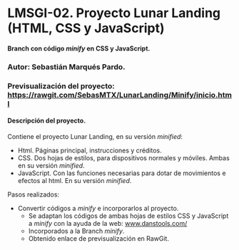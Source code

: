 # LMSGI-02. Proyecto Lunar Landing (HTML, CSS y JavaScript)
#### Branch con código _minify_ en CSS y JavaScript.
### Autor: Sebastián Marqués Pardo.
### Previsualización del proyecto: https://rawgit.com/SebasMTX/LunarLanding/Minify/inicio.html

#### Descripción del proyecto.
Contiene el proyecto Lunar Landing, en su versión _minified_:

  * Html. Páginas principal, instrucciones y créditos.
  * CSS. Dos hojas de estilos, para dispositivos normales y móviles. Ambas en su versión _minified_.
  * JavaScript. Con las funciones necesarias para dotar de movimientos e efectos al html. En su versión _minified_.

Pasos realizados:

* Convertir códigos a _minify_ e incorporarlos al proyecto.
  * Se adaptan los códigos de ambas hojas de estilos CSS y JavaScript a _minify_ con la ayuda de la web: www.danstools.com/
  * Incorporados a la Branch _minify_.
  * Obtenido enlace de previsualización en RawGit.
